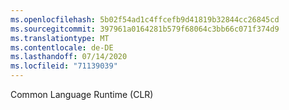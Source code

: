 ```yaml
---
ms.openlocfilehash: 5b02f54ad1c4ffcefb9d41819b32844cc26845cd
ms.sourcegitcommit: 397961a0164281b579f68064c3bb66c071f374d9
ms.translationtype: MT
ms.contentlocale: de-DE
ms.lasthandoff: 07/14/2020
ms.locfileid: "71139039"
---
```

Common Language Runtime (CLR)